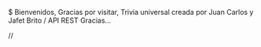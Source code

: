 $ Bienvenidos, Gracias por visitar, Trivia universal creada por Juan Carlos y Jafet Brito / API REST
Gracias...

// 
